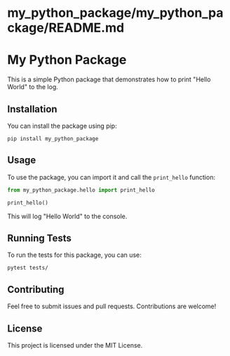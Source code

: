 # my_python_package/my_python_package/README.md

# My Python Package

This is a simple Python package that demonstrates how to print "Hello World" to the log.

## Installation

You can install the package using pip:

```
pip install my_python_package
```

## Usage

To use the package, you can import it and call the `print_hello` function:

```python
from my_python_package.hello import print_hello

print_hello()
```

This will log "Hello World" to the console.

## Running Tests

To run the tests for this package, you can use:

```
pytest tests/
```

## Contributing

Feel free to submit issues and pull requests. Contributions are welcome!

## License

This project is licensed under the MIT License.